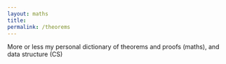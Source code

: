 ```yaml
---
layout: maths
title:
permalink: /theorems
---
```

More or less my personal dictionary of theorems and proofs (maths), and data structure (CS)
